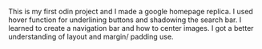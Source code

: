 This is my first odin project and I made a google homepage replica. I used hover function for underlining buttons and shadowing the search bar. I learned to create a navigation bar and how to center images. I got a better understanding of layout and margin/ padding use.
